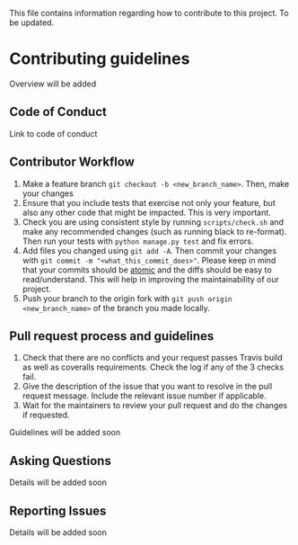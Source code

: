 This file contains information regarding how to contribute to this project. To be updated.

# Contributing guidelines
Overview will be added

## Code of Conduct
Link to code of conduct

## Contributor Workflow
1. Make a feature branch `git checkout -b <new_branch_name>`. Then, make your changes
2. Ensure that you include tests that exercise not only your feature, but also any other code that might be impacted. This is very important.
3. Check you are using consistent style by running `scripts/check.sh` and make any recommended changes (such as running black to re-format). Then run your tests with `python manage.py test` and fix errors. 
4. Add files you changed using `git add -A`. Then commit your changes with `git commit -m "<what_this_commit_does>"`.
Please keep in mind that your commits should be [atomic](https://en.wikipedia.org/wiki/Atomic_commit#Atomic_commit_convention) and the diffs should be easy to read/understand. This will help in improving the maintainability of our project.
5. Push your branch to the origin fork with `git push origin <new_branch_name>` of the branch you made locally.

## Pull request process and guidelines
1. Check that there are no conflicts and your request passes Travis build as well as coveralls requirements. Check the log if any of the 3 checks fail.
2. Give the description of the issue that you want to resolve in the pull request message. Include the relevant issue number if applicable.
3. Wait for the maintainers to review your pull request and do the changes if requested.

Guidelines will be added soon
## Asking Questions
Details will be added soon

## Reporting Issues
Details will be added soon



